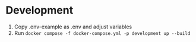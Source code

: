 # Development

1. Copy .env-example as .env and adjust variables
2. Run `docker compose -f docker-compose.yml -p development up --build`